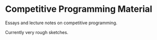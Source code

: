 
# Competitive Programming Material

Essays and lecture notes on competitive programming.

Currently very rough sketches.
